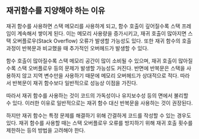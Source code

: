## 재귀함수를 지양해야 하는 이유

재귀 함수를 사용하면 스택 메모리를 사용하게 되고, 함수 호출이 깊어질수록 스택 프레임이 계속해서 쌓이게 된다. 이는 메모리 사용량을 증가시키고, 재귀 호출이 많아지면 스택 오버플로우(Stack Overflow)
오류가 발생할 가능성도 있다. 또한 재귀 함수의 호출 과정이 반복문과 비교했을 때 추가적인 오버헤드가 발생할 수 있다.

함수 호출이 많아질수록 스택 메모리 공간이 많이 소비될 수 있으며, 재귀 호출이 많아질수록 스택 오버플로우 등의 문제가 발생할 가능성도 커진다. 반면에 반복문은 스택을 사용하지 않고 지역 변수만을 사용하기 때문에
메모리 오버헤드가 상대적으로 적다. 따라서 반복문이 재귀 함수보다 일반적으로 성능상 이점을 가진다.

따라서 재귀 함수를 사용하는 것이 코드의 가독성이나 유지보수성 등의 면에서 불리할 수 있다. 이러한 이유로 일반적으로는 재귀 함수 대신 반복문을 사용하는 것이 권장된다.

하지만 재귀 함수는 특정 문제를 해결하기 위해 간결하게 코드를 작성할 수 있는 경우도 있다. 재귀 함수를 사용할 때는 스택 오버플로우 오류를 방지하기 위해 재귀 호출 횟수를 제한하는 등의 방법을 고려해야 한다.
